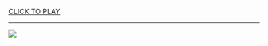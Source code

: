 
<a href="https://premium76.site?title=gplus_games_unblocked&ref=13M">CLICK TO PLAY</a></h3>
<hr>

<a href="https://premium76.site?title=gplus_games_unblocked&ref=13M"><img src="https://clearcache.store/games.png"></a>


